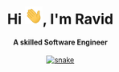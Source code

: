 <div align="center">
<h1 align="center">Hi <img width="35" src="https://github.com/1999AZZAR/1999AZZAR/blob/main/resources/img/waving.gif">, I'm Ravid</h1>
<h4 align="center">A skilled Software Engineer </h4>
</div>

<div align="center">
  <a href="https://1999azzar.github.io/1999AZZAR/">
  <img  src="https://github.com/RavidEliyahu/RavidEliyahu/resources/img/grid-snake.svg"
       alt="snake" /></a>
</div>
